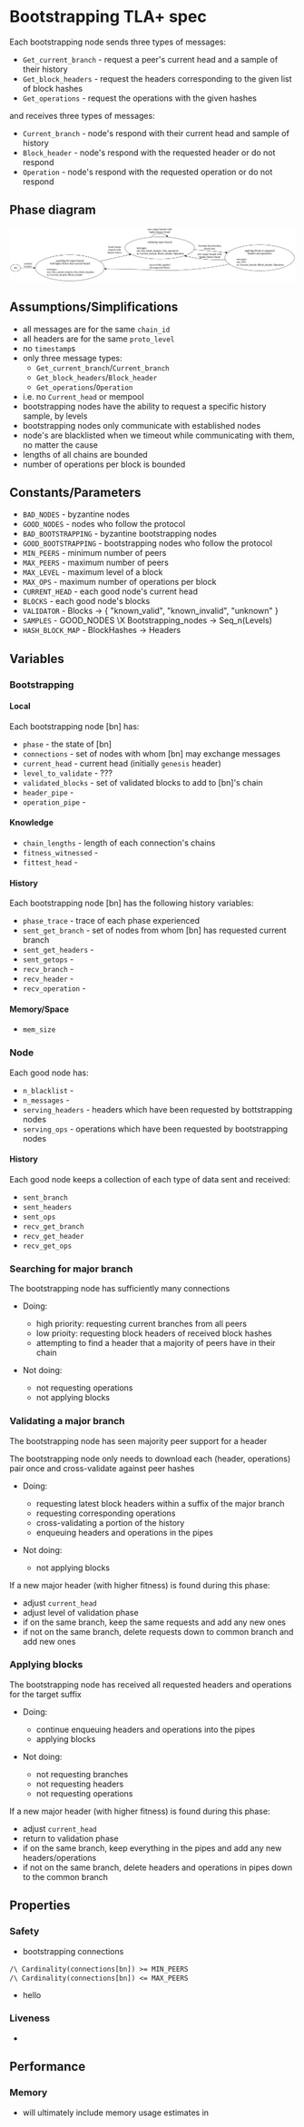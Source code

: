 # Bootstrapping TLA+ spec

Each bootstrapping node sends three types of messages:

- `Get_current_branch` - request a peer's current head and a sample of their history
- `Get_block_headers` - request the headers corresponding to the given list of block hashes
- `Get_operations` - request the operations with the given hashes

and receives three types of messages:

- `Current_branch` - node's respond with their current head and sample of history
- `Block_header` - node's respond with the requested header or do not respond
- `Operation` - node's respond with the requested operation or do not respond

## Phase diagram

[![](./phase_diagram.dot.svg)](./phase_diagram.dot.svg)

## Assumptions/Simplifications

- all messages are for the same `chain_id`
- all headers are for the same `proto_level`
- no `timestamp`s
- only three message types:
  - `Get_current_branch`/`Current_branch`
  - `Get_block_headers`/`Block_header`
  - `Get_operations`/`Operation`
- i.e. no `Current_head` or mempool
- bootstrapping nodes have the ability to request a specific history sample, by levels
- bootstrapping nodes only communicate with established nodes
- node's are blacklisted when we timeout while communicating with them, no matter the cause
- lengths of all chains are bounded
- number of operations per block is bounded

## Constants/Parameters

- `BAD_NODES` - byzantine nodes
- `GOOD_NODES` - nodes who follow the protocol
- `BAD_BOOTSTRAPPING` - byzantine bootstrapping nodes
- `GOOD_BOOTSTRAPPING` - bootstrapping nodes who follow the protocol
- `MIN_PEERS` - minimum number of peers
- `MAX_PEERS` - maximum number of peers
- `MAX_LEVEL` - maximum level of a block
- `MAX_OPS` - maximum number of operations per block
- `CURRENT_HEAD` - each good node's current head
- `BLOCKS` - each good node's blocks
- `VALIDATOR` - Blocks -> { "known_valid", "known_invalid", "unknown" }
- `SAMPLES` - GOOD_NODES \X Bootstrapping_nodes -> Seq_n(Levels)
- `HASH_BLOCK_MAP` - BlockHashes -> Headers

## Variables

### Bootstrapping

#### Local

Each bootstrapping node [bn] has:

- `phase` - the state of [bn]
- `connections` - set of nodes with whom [bn] may exchange messages
- `current_head` - current head (initially `genesis` header)
- `level_to_validate` - ???
- `validated_blocks` - set of validated blocks to add to [bn]'s chain
- `header_pipe` - 
- `operation_pipe` - 


#### Knowledge

- `chain_lengths` - length of each connection's chains
- `fitness_witnessed` - 
- `fittest_head` - 

#### History

Each bootstrapping node [bn] has the following history variables:

- `phase_trace` - trace of each phase experienced
- `sent_get_branch` - set of nodes from whom [bn] has requested current branch
- `sent_get_headers` - 
- `sent_getops` - 
- `recv_branch` - 
- `recv_header` - 
- `recv_operation` - 

#### Memory/Space

- `mem_size`

### Node 

Each good node has:

- `n_blacklist` - 
- `n_messages` - 
- `serving_headers` - headers which have been requested by bottstrapping nodes
- `serving_ops` - operations which have been requested by bootstrapping nodes

#### History

Each good node keeps a collection of each type of data sent and received:

- `sent_branch`
- `sent_headers`
- `sent_ops`
- `recv_get_branch`
- `recv_get_header`
- `recv_get_ops`

### Searching for major branch

The bootstrapping node has sufficiently many connections

- Doing:
  - high priority: requesting current branches from all peers
  - low prioity: requesting block headers of received block hashes
  - attempting to find a header that a majority of peers have in their chain

- Not doing:
  - not requesting operations
  - not applying blocks 

### Validating a major branch

The bootstrapping node has seen majority peer support for a header

The bootstrapping node only needs to download each (header, operations) pair once and cross-validate against peer hashes

- Doing:
  - requesting latest block headers within a suffix of the major branch
  - requesting corresponding operations
  - cross-validating a portion of the history
  - enqueuing headers and operations in the pipes

- Not doing:
  - not applying blocks

If a new major header (with higher fitness) is found during this phase:

- adjust `current_head`
- adjust level of validation phase
- if on the same branch, keep the same requests and add any new ones
- if not on the same branch, delete requests down to common branch and add new ones

### Applying blocks

The bootstrapping node has received all requested headers and operations for the target suffix

- Doing:
  - continue enqueuing headers and operations into the pipes
  - applying blocks

- Not doing:
  - not requesting branches
  - not requesting headers
  - not requesting operations

If a new major header (with higher fitness) is found during this phase:

- adjust `current_head`
- return to validation phase
- if on the same branch, keep everything in the pipes and add any new headers/operations
- if not on the same branch, delete headers and operations in pipes down to the common branch

## Properties

### Safety

- bootstrapping connections

```
/\ Cardinality(connections[bn]) >= MIN_PEERS
/\ Cardinality(connections[bn]) <= MAX_PEERS
```

- hello

### Liveness

- 


## Performance

### Memory

- will ultimately include memory usage estimates in 

